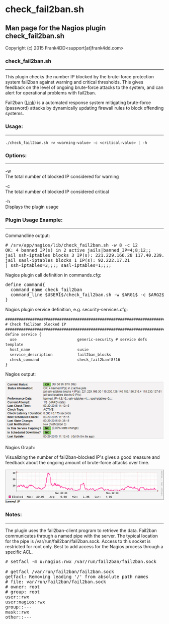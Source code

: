 # check_fail2ban.sh

## Man page for the Nagios plugin check_fail2ban.sh

Copyright (c) 2015 Frank4DD<support[at]frank4dd.com>

### check_fail2ban.sh

* * *

This plugin checks the number IP blocked by the brute-force protection system fail2ban against warning and critical thresholds. This gives feedback on the level of ongoing brute-force attacks to the system, and can alert for operational problems with fail2ban.

Fail2ban ([Link](http://www.fail2ban.org/wiki/index.php/Main_Page)) is a automated response system mitigating brute-force (password) attacks by dynamically updating firewall rules to block offending systems.

### Usage:

* * *

`./check_fail2ban.sh -w <warning-value> -c <critical-value> | -h`

### Options:

* * *

-w  
      The total number of blocked IP considered for warning

-c  
      The total number of blocked IP considered critical

-h  
      Displays the plugin usage

### Plugin Usage Example:

* * *

Commandline output:

<pre># /srv/app/nagios/lib/check_fail2ban.sh -w 8 -c 12
OK: 4 banned IP(s) in 2 active jails|banned_IP=4;8;12;;
jail ssh-iptables blocks 3 IP(s): 221.229.166.28 117.40.239.54 221.229.166.98
jail sasl-iptables blocks 1 IP(s): 92.222.17.21
| ssh-iptables=3;;;; sasl-iptables=1;;;;</pre>

Nagios plugin call definition in commands.cfg:

<pre>define command{
  command_name check_fail2ban
  command_line $USER1$/check_fail2ban.sh -w $ARG1$ -c $ARG2$
}</pre>

Nagios plugin service definition, e.g. security-services.cfg:

    #######################################################################
    # Check fail2ban blocked IP
    #######################################################################
    define service {
      use                           generic-security # service defs template
      host_name                     susie
      service_description           fail2ban_blocks
      check_command                 check_fail2ban!8!16
    }

Nagios output:

![](images/check_fail2ban-example1.png)

Nagios Graph:

Visualizing the number of fail2ban-blocked IP's gives a good measure and feedback about the ongoing amount of brute-force attacks over time.

![](images/check_fail2ban-example2.png)

### Notes:

* * *

The plugin uses the fail2ban-client program to retrieve the data. Fail2ban communicates through a named pipe with the server. The typical location for the pipe is /var/run/fail2ban/fail2ban.sock. Access to this socket is restricted for root only. Best to add access for the Nagios process through a specific ACL.

<pre># setfacl -m u:nagios:rwx /var/run/fail2ban/fail2ban.sock

# getfacl /var/run/fail2ban/fail2ban.sock
getfacl: Removing leading '/' from absolute path names
# file: var/run/fail2ban/fail2ban.sock
# owner: root
# group: root
user::rwx
user:nagios:rwx
group::---
mask::rwx
other::---</pre>
